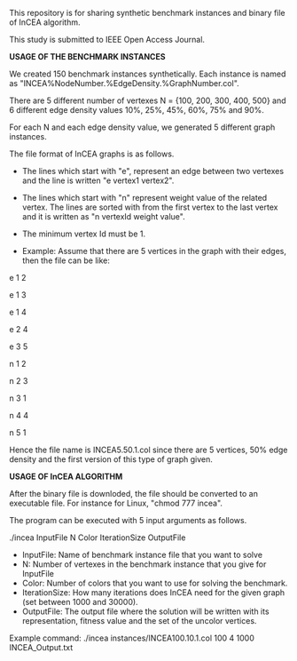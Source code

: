 This repository is for sharing synthetic benchmark instances and 
binary file of InCEA algorithm. 

This study is submitted to IEEE Open Access Journal.

**USAGE OF THE BENCHMARK INSTANCES**

We created 150 benchmark instances synthetically. Each instance is named as
"INCEA%NodeNumber.%EdgeDensity.%GraphNumber.col".

There are 5 different number of vertexes N = {100, 200, 300, 400, 500} and 
6 different edge density values 10%, 25%, 45%, 60%, 75% and 90%.

For each N and each edge density value, we generated 5 different graph instances. 

The file format of InCEA graphs is as follows. 

*  The lines which start with "e", represent an edge between two vertexes and the 
line is written "e   vertex1   vertex2".

*  The lines which start with "n" represent weight value of the related vertex. 
The lines are sorted with from the first vertex to the last vertex and it is written 
as "n   vertexId    weight value".

* The minimum vertex Id must be 1. 

* Example: Assume that there are 5 vertices in the graph with their edges, then the file
can be like:

e   1   2 

e   1   3

e   1   4

e   2   4

e   3   5

n   1   2

n   2   3

n   3   1

n   4   4

n   5   1

Hence the file name is INCEA5.50.1.col since there are 5 vertices, 50% edge density and the first version of this type of graph given.

**USAGE OF InCEA ALGORITHM**

After the binary file is downloded, the file should be converted to an executable
file. For instance for Linux, "chmod 777 incea".

The program can be executed with 5 input arguments as follows.

./incea InputFile N Color IterationSize OutputFile

*  InputFile: Name of benchmark instance file that you want to solve
*  N: Number of vertexes in the benchmark instance that you give for InputFile
*  Color: Number of colors that you want to use for solving the benchmark.
*  IterationSize: How many iterations does InCEA need for the given graph (set between 1000 and 30000).
*  OutputFile: The output file where the solution will be written with 
its representation, fitness value and the set of the uncolor vertices.

Example command: ./incea instances/INCEA100.10.1.col 100 4 1000 INCEA_Output.txt